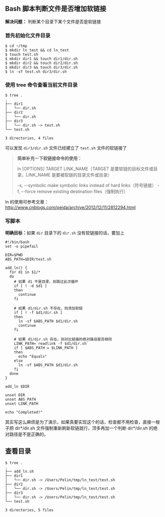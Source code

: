 ## Bash 脚本判断文件是否增加软链接

<b>解决问题：</b> 判断某个目录下某个文件是否是软链接

### 首先初始化文件目录

```
$ cd ~/tmp
$ mkdir ln_test && cd ln_test
$ touch test.sh
$ mkdir dir1 && touch dir1/dir.sh
$ mkdir dir2 && touch dir2/dir.sh
$ mkdir dir3 && touch dir3/dir.sh
$ ln -sf test.sh dir3/dir.sh
```

### 使用 tree 命令查看当前文件目录

```
$ tree .
.
├── dir1
│   └── dir.sh
├── dir2
│   └── dir.sh
├── dir3
│   └── dir.sh -> test.sh
└── test.sh

3 directories, 4 files
```

可以发现 `dir3/dir.sh` 文件已经建立了 `test.sh` 文件的软链接了

> <b>简单补充一下软链接命令的使用：</b>
>
> ln [OPTIONS] TARGET LINK_NAME（TARGET 是要软链的目标文件或目录，LINK_NAME 是要被软链的目录文件或目录）
>
> -s, --symbolic              make symbolic links instead of hard links（符号链接）
> -f, --force                 remove existing destination files（强制执行）

ln 的使用可参考文章：http://www.cnblogs.com/peida/archive/2012/12/11/2812294.html

### 写脚本

<b>明确目标：</b>如果 `dir` 目录下的 `dir.sh` 没有软链接的话，要加上

```shell
#!/bin/bash
set -o pipefail

DIR=$PWD
ABS_PATH=$DIR/test.sh

add_ln() {
  for d1 in $1/*
  do
    # 如果 d1 不是目录，则跳过此次循环
    if [ ! -d $d1 ]
    then
      continue
    fi

    # 如果 d1/dir.sh 不存在，则添加软链
    if [ ! -f $d1/dir.sh ]
    then
      ln -sf $ABS_PATH $d1/dir.sh
      continue
    fi

    # 如果 d1/dir.sh 存在，则对比链接的绝对路径是否相同
    LINK_PATH=`readlink -f $d1/dir.sh`
    if [ $ABS_PATH = $LINK_PATH ]
    then
      echo "Equals"
    else
      ln -sf $ABS_PATH $d1/dir.sh
    fi
  done
}

add_ln $DIR

unset DIR
unset ABS_PATH
unset LINK_PATH

echo "Completed!"
```

其实写这么麻烦是为了演示，如果真要实现这个的话，检查都不用检查，直接一梭子把 dir*/dir.sh 文件强制重新刷新软链就行，顶多再加一个判断 dir*/dir.sh 的绝对路径是不是正确的。

## 查看目录

```
$ tree .
.
├── add_ln.sh
├── dir1
│   └── dir.sh -> /Users/Pelin/tmp/ln_test/test.sh
├── dir2
│   └── dir.sh -> /Users/Pelin/tmp/ln_test/test.sh
├── dir3
│   └── dir.sh -> /Users/Pelin/tmp/ln_test/test.sh
└── test.sh

3 directories, 5 files
```
